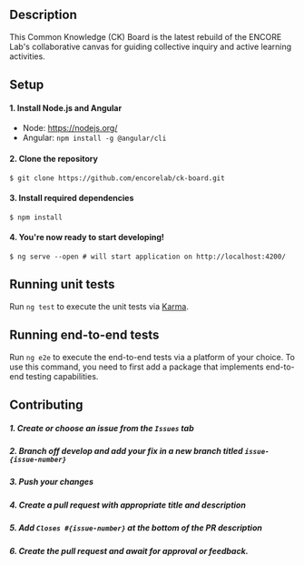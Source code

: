 ## Description

This Common Knowledge (CK) Board is the latest rebuild of the ENCORE Lab's collaborative canvas for guiding collective inquiry and active learning activities. 

## Setup

#### 1. Install Node.js and Angular
* Node: https://nodejs.org/
* Angular: ```npm install -g @angular/cli ```

#### 2. Clone the repository
```shell
$ git clone https://github.com/encorelab/ck-board.git
```

#### 3. Install required dependencies
```shell
$ npm install
```

#### 4. You're now ready to start developing!
```shell
$ ng serve --open # will start application on http://localhost:4200/
```

## Running unit tests

Run `ng test` to execute the unit tests via [Karma](https://karma-runner.github.io).

## Running end-to-end tests

Run `ng e2e` to execute the end-to-end tests via a platform of your choice. To use this command, you need to first add a package that implements end-to-end testing capabilities.

## Contributing

##### 1. Create or choose an issue from the `Issues` tab
##### 2. Branch off develop and add your fix in a new branch titled `issue-{issue-number}`
##### 3. Push your changes
##### 4. Create a pull request with appropriate title and description
##### 5. Add `Closes #{issue-number}` at the bottom of the PR description
##### 6. Create the pull request and await for approval or feedback.
